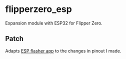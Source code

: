 # flipperzero_esp

Expansion module with ESP32 for Flipper Zero.

## Patch

Adapts [ESP flasher app](https://github.com/0xchocolate/flipperzero-esp-flasher) to the changes in pinout I made.
